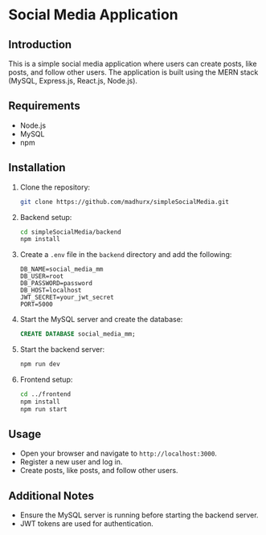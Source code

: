 # Social Media Application

## Introduction

This is a simple social media application where users can create posts, like posts, and follow other users. The application is built using the MERN stack (MySQL, Express.js, React.js, Node.js).

## Requirements

- Node.js
- MySQL
- npm

## Installation

1. Clone the repository:
    ```bash
    git clone https://github.com/madhurx/simpleSocialMedia.git
    ```

2. Backend setup:
    ```bash
    cd simpleSocialMedia/backend
    npm install
    ```

3. Create a `.env` file in the `backend` directory and add the following:
    ```
    DB_NAME=social_media_mm
    DB_USER=root
    DB_PASSWORD=password
    DB_HOST=localhost
    JWT_SECRET=your_jwt_secret
    PORT=5000
    ```

4. Start the MySQL server and create the database:
    ```sql
    CREATE DATABASE social_media_mm;
    ```

5. Start the backend server:
    ```bash
    npm run dev
    ```

6. Frontend setup:
    ```bash
    cd ../frontend
    npm install
    npm run start
    ```

## Usage

- Open your browser and navigate to `http://localhost:3000`.
- Register a new user and log in.
- Create posts, like posts, and follow other users.

## Additional Notes

- Ensure the MySQL server is running before starting the backend server.
- JWT tokens are used for authentication.

